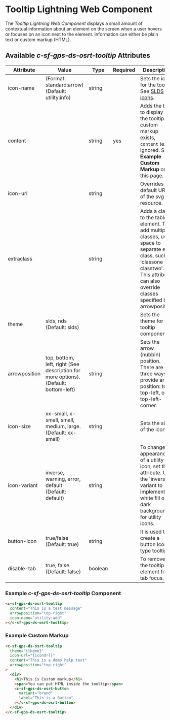 # Tooltip Lightning Web Component

The _Tooltip Lightning Web Component_ displays a small amount of contextual information about an element on the screen when a user hovers or focuses on an icon next to the element. Information can either be plain text or custom markup (HTML).

## Available _c-sf-gps-ds-osrt-tooltip_ Attributes

| Attribute     | Value                                                                               | Type    | Required | Description                                                                                                                                                                                       |
| ------------- | ----------------------------------------------------------------------------------- | ------- | -------- | ------------------------------------------------------------------------------------------------------------------------------------------------------------------------------------------------- |
| icon-name     | (Format: standard:arrow) (Default: utility:info)                                    | string  |          | Sets the icon for the tooltip. See [SLDS icons](https://lightningdesignsystem.com/icons/).                                                                                                        |
| content       |                                                                                     | string  | yes      | Adds the text to display in the tooltip. If custom markup exists, `content` text is ignored. See **Example Custom Markup** on this page.                                                          |
| icon-url      |                                                                                     | string  |          | Overrides the default URL of the svg resource.                                                                                                                                                    |
| extraclass    |                                                                                     | string  |          | Adds a class to the table element. To add multiple classes, use a space to separate each class, such as 'classone classtwo'. This attribute can also override classes specified by arrowposition. |
| theme         | slds, nds (Default: slds)                                                           |         |          | Sets the theme for the tooltip component.                                                                                                                                                         |
| arrowposition | top, bottom, left, right (See description for more options). (Default: bottom-left) | string  |          | Sets the arrow (nubbin) position. There are three ways to provide arrow position: top, top-left, or top-left-corner.                                                                              |
| icon-size     | xx-small, x-small, small, medium, large. (Default: xx-small)                        | string  |          | Sets the size of the icon.                                                                                                                                                                        |
| icon-variant  | inverse, warning, error, default (Default: default)                                 | string  |          | To change the appearance of a utility icon, set this attribute. Use the 'inverse' variant to implement a white fill on dark backgrounds for utility icons.                                        |
| button-icon   | true/false (Default: true)                                                          | string  |          | It is used to create a button Icon type tooltip.                                                                                                                                                  |
| disable-tab   | true, false (Default: false)                                                        | boolean |          | To remove the tooltip element from tab focus.                                                                                                                                                     |

### Example _c-sf-gps-ds-osrt-tooltip_ Component

```html
<c-sf-gps-ds-osrt-tooltip
  content="This is a test message"
  arrowposition="top-right"
  icon-name="utility:add"
></c-sf-gps-ds-osrt-tooltip>
```

### Example Custom Markup

```html
<c-sf-gps-ds-osrt-tooltip
  theme="{theme}"
  icon-url="{iconUrl}"
  content="This is a demo help text"
  arrowposition="top-right"
>
  <div>
    <h1>This is Custom markup</h1>
    <span>You can put HTML inside the tooltip</span>
    <c-sf-gps-ds-osrt-button
      variant="brand"
      label="This is a Button"
    ></c-sf-gps-ds-osrt-button>
  </div>
</c-sf-gps-ds-osrt-tooltip>
```

